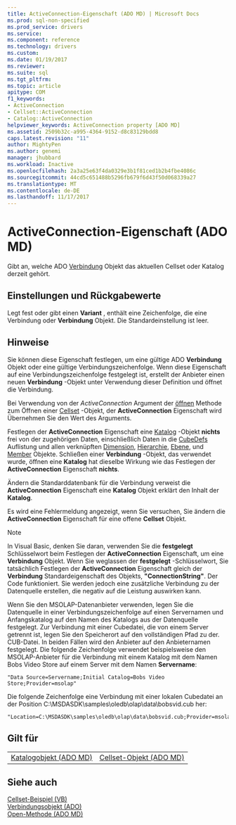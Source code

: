 ```yaml
---
title: ActiveConnection-Eigenschaft (ADO MD) | Microsoft Docs
ms.prod: sql-non-specified
ms.prod_service: drivers
ms.service: 
ms.component: reference
ms.technology: drivers
ms.custom: 
ms.date: 01/19/2017
ms.reviewer: 
ms.suite: sql
ms.tgt_pltfrm: 
ms.topic: article
apitype: COM
f1_keywords:
- ActiveConnection
- Cellset::ActiveConnection
- Catalog::ActiveConnection
helpviewer_keywords: ActiveConnection property [ADO MD]
ms.assetid: 2509b32c-a995-4364-9152-d8c83129bdd8
caps.latest.revision: "11"
author: MightyPen
ms.author: genemi
manager: jhubbard
ms.workload: Inactive
ms.openlocfilehash: 2a3a25e63f4da0329e3b1f81ced1b2b4fbe4086c
ms.sourcegitcommit: 44cd5c651488b5296fb679f6d43f50d068339a27
ms.translationtype: MT
ms.contentlocale: de-DE
ms.lasthandoff: 11/17/2017
---
```

# <a name="activeconnection-property-ado-md"></a>ActiveConnection-Eigenschaft (ADO MD)
Gibt an, welche ADO [Verbindung](../../../ado/reference/ado-api/connection-object-ado.md) Objekt das aktuellen Cellset oder Katalog derzeit gehört.  
  
## <a name="settings-and-return-values"></a>Einstellungen und Rückgabewerte  
 Legt fest oder gibt einen **Variant** , enthält eine Zeichenfolge, die eine Verbindung oder **Verbindung** Objekt. Die Standardeinstellung ist leer.  
  
## <a name="remarks"></a>Hinweise  
 Sie können diese Eigenschaft festlegen, um eine gültige ADO **Verbindung** Objekt oder eine gültige Verbindungszeichenfolge. Wenn diese Eigenschaft auf eine Verbindungszeichenfolge festgelegt ist, erstellt der Anbieter einen neuen **Verbindung** -Objekt unter Verwendung dieser Definition und öffnet die Verbindung.  
  
 Bei Verwendung von der *ActiveConnection* Argument der [öffnen](../../../ado/reference/ado-md-api/open-method-ado-md.md) Methode zum Öffnen einer [Cellset](../../../ado/reference/ado-md-api/cellset-object-ado-md.md) -Objekt, der **ActiveConnection** Eigenschaft wird Übernehmen Sie den Wert des Arguments.  
  
 Festlegen der **ActiveConnection** Eigenschaft eine [Katalog](../../../ado/reference/ado-md-api/catalog-object-ado-md.md) -Objekt **nichts** frei von der zugehörigen Daten, einschließlich Daten in die [CubeDefs](../../../ado/reference/ado-md-api/cubedefs-collection-ado-md.md) Auflistung und allen verknüpften [Dimension](../../../ado/reference/ado-md-api/dimension-object-ado-md.md), [Hierarchie](../../../ado/reference/ado-md-api/hierarchy-object-ado-md.md), [Ebene](../../../ado/reference/ado-md-api/level-object-ado-md.md), und [Member](../../../ado/reference/ado-md-api/member-object-ado-md.md) Objekte. Schließen einer **Verbindung** -Objekt, das verwendet wurde, öffnen eine **Katalog** hat dieselbe Wirkung wie das Festlegen der **ActiveConnection** Eigenschaft **nichts**.  
  
 Ändern die Standarddatenbank für die Verbindung verweist die **ActiveConnection** Eigenschaft eine **Katalog** Objekt erklärt den Inhalt der **Katalog**.  
  
 Es wird eine Fehlermeldung angezeigt, wenn Sie versuchen, Sie ändern die **ActiveConnection** Eigenschaft für eine offene **Cellset** Objekt.  
  
> [!NOTE]
>  In Visual Basic, denken Sie daran, verwenden Sie die **festgelegt** Schlüsselwort beim Festlegen der **ActiveConnection** Eigenschaft, um eine **Verbindung** Objekt. Wenn Sie weglassen der **festgelegt** -Schlüsselwort, Sie tatsächlich Festlegen der **ActiveConnection** Eigenschaft gleich der **Verbindung** Standardeigenschaft des Objekts,  **"ConnectionString"**. Der Code funktioniert. Sie werden jedoch eine zusätzliche Verbindung zu der Datenquelle erstellen, die negativ auf die Leistung auswirken kann.  
  
 Wenn Sie den MSOLAP-Datenanbieter verwenden, legen Sie die Datenquelle in einer Verbindungszeichenfolge auf einen Servernamen und Anfangskatalog auf den Namen des Katalogs aus der Datenquelle festgelegt. Zur Verbindung mit einer Cubedatei, die von einem Server getrennt ist, legen Sie den Speicherort auf den vollständigen Pfad zu der. CUB-Datei. In beiden Fällen wird den Anbieter auf den Anbieternamen festgelegt. Die folgende Zeichenfolge verwendet beispielsweise den MSOLAP-Anbieter für die Verbindung mit einem Katalog mit dem Namen Bobs Video Store auf einem Server mit dem Namen **Servername**:  
  
```  
"Data Source=Servername;Initial Catalog=Bobs Video Store;Provider=msolap"  
```  
  
 Die folgende Zeichenfolge eine Verbindung mit einer lokalen Cubedatei an der Position C:\MSDASDK\samples\oledb\olap\data\bobsvid.cub her:  
  
```  
"Location=C:\MSDASDK\samples\oledb\olap\data\bobsvid.cub;Provider=msolap"  
```  
  
## <a name="applies-to"></a>Gilt für  
  
|||  
|-|-|  
|[Katalogobjekt (ADO MD)](../../../ado/reference/ado-md-api/catalog-object-ado-md.md)|[Cellset-Objekt (ADO MD)](../../../ado/reference/ado-md-api/cellset-object-ado-md.md)|  
  
## <a name="see-also"></a>Siehe auch  
 [Cellset-Beispiel (VB)](../../../ado/reference/ado-md-api/cellset-example-vb.md)   
 [Verbindungsobjekt (ADO)](../../../ado/reference/ado-api/connection-object-ado.md)   
 [Open-Methode (ADO MD)](../../../ado/reference/ado-md-api/open-method-ado-md.md)
